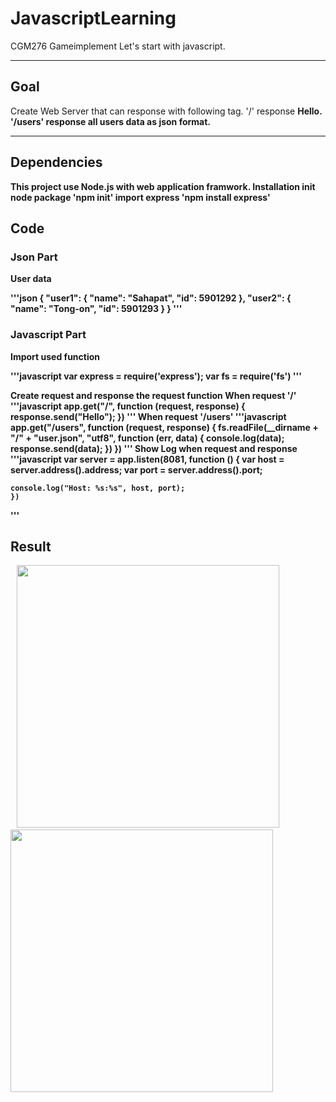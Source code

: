 # JavascriptLearning
CGM276 Gameimplement Let's start with javascript.

<hr>

## Goal
Create Web Server that can response with following tag.
'/' response <b>Hello.
'/users' response <b> all users data as json format.

<hr>

## Dependencies
This project use Node.js with web application framwork.
<b> Installation
init node package
'npm init'
import express
'npm install express'

## Code

### Json Part
User data

'''json
{
    "user1": {
        "name": "Sahapat",
        "id": 5901292
    },
    "user2": {
        "name": "Tong-on",
        "id": 5901293
    }
}
'''

### Javascript Part

<b>Import used function

'''javascript
    var express = require('express');
    var fs = require('fs')
'''

<b>Create request and response the request function
When request '/'
'''javascript
    app.get("/", function (request, response) {
    response.send("Hello");
    })
'''
When request '/users'
'''javascript
    app.get("/users", function (request, response) {
    fs.readFile(__dirname + "/" + "user.json", "utf8", function (err, data) {
        console.log(data);
        response.send(data);
    })
    })
'''
<b>Show Log when request and response
'''javascript
    var server = app.listen(8081, function () {
    var host = server.address().address;
    var port = server.address().port;

    console.log("Host: %s:%s", host, port);
    })
'''

## Result

<p float="left">
    &ensp;
    <img src="https://github.com/Sahapat/JavascriptLearning/blob/master/DescriptionImages/ServerResponse_1.PNG" width="420"/>
    &emsp;
    <img src="https://github.com/Sahapat/JavascriptLearning/blob/master/DescriptionImages/ServerResponse_2.PNG" width="420"/>
</p>

